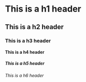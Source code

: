 # This is a h1 header 
## This is a h2 header 
### This is a h3 header
#### This is a h4 header 
##### This is a h5 header 
###### This is a h6 header 
